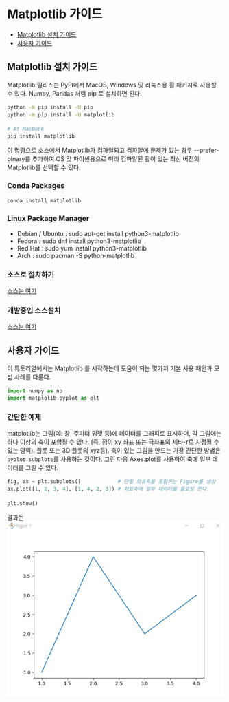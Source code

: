 # Matplotlib 가이드  

* [Matplotlib 설치 가이드](#matplotlib-install-guide)
* [사용자 가이드](#matplotlib-user-guide)

## <a name="#matplotlib-install-guide">Matplotlib 설치 가이드 </a>
Matplotlib 릴리스는 PyPI에서 MacOS, Windows 및 리눅스용 휠 패키지로 사용할 수 있다. Numpy, Pandas 처럼 pip 로 설치하면 된다. 

```bash
python -m pip install -U pip 
python -m pip install -U matplotlib 

# At MacBook 
pip install matplotlib 

```
이 명령으로 소스에서 Matplotlib가 컴파일되고 컴파일에 문제가 있는 경우 --prefer-binary를 추가하여 OS 및 파이썬용으로 미리 컴파일된 휠이 있는 최신 버전의 Matplotlib를 선택할 수 있다. 

### Conda Packages 
```bash 
conda install matplotlib 
```

### Linux Package Manager
* Debian / Ubuntu : sudo apt-get install python3-matplotlib 
* Fedora : sudo dnf install python3-matplotlib 
* Red Hat : sudo yum install python3-matplotlib 
* Arch : sudo pacman -S python-matplotlib 

### 소스로 설치하기 
[소스는 여기](https://matplotlib.org/stable/users/installing_source.html#install-from-source)

### 개발중인 소스설치 
[소스는 여기](https://matplotlib.org/stable/devel/development_setup.html#installing-for-devs)


## <a name=#matplotlib-user-guide>사용자 가이드</a>
이 튜토리얼에서는 Matplotlib 를 시작하는데 도움이 되는 몇가지 기본 사용 패턴과 모범 사례를 다룬다. 
```python 
import numpy as np
import matplolib.pyplot as plt 
```

### 간단한 예제 
matplotlib는 그림(예: 창, 주피터 위젯 등)에 데이터를 그래피로 표시하며, 각 그림에는 하나 이상의 축이 포함될 수 있다. (즉, 점이 xy 좌표 또는 극좌표의 세타-r로 지정될 수 있는 영역). 플롯 또는 3D 플롯의 xyz등). 축이 있는 그림을 만드는 가장 간단한 방법은 `pyplot.subplots`를 사용하는 것이다. 그런 다음 Axes.plot를 사용하여 축에 일부 데이터를 그릴 수 있다. 

```python
fig, ax = plt.subplots()            # 단일 좌표축을 포함하는 Figure를 생성
ax.plot([1, 2, 3, 4], [1, 4, 2, 3]) # 좌표축에 일부 데이터를 플로팅 한다. 

plt.show()
```
결과는 ![AX 그래프](ax.png)